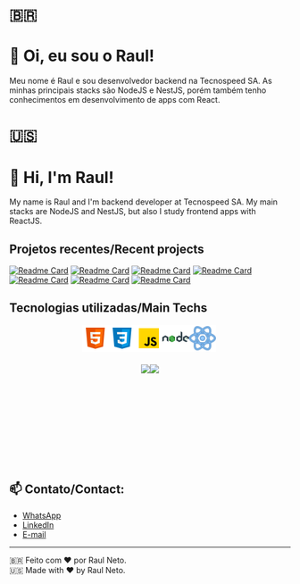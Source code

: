 # 🇧🇷

# :wave: Oi, eu sou o Raul!

Meu nome é Raul e sou desenvolvedor backend na Tecnospeed SA.
As minhas principais stacks são NodeJS e NestJS, porém também tenho conhecimentos em desenvolvimento de apps com React.

# :us:

# :wave: Hi, I'm Raul!

My name is Raul and I'm backend developer at Tecnospeed SA.
My main stacks are NodeJS and NestJS, but also I study frontend apps with ReactJS.


## Projetos recentes/Recent projects

[![Readme Card](https://github-readme-stats.vercel.app/api/pin/?username=raulneto90&repo=nlw-return-widget-web&layout=compact&theme=dracula)](https://github.com/raulneto90/nlw-return-widget-web)
[![Readme Card](https://github-readme-stats.vercel.app/api/pin/?username=raulneto90&repo=b7web-blog-prisma&layout=compact&theme=dracula)](https://github.com/raulneto90/b7web-blog-prisma)
[![Readme Card](https://github-readme-stats.vercel.app/api/pin/?username=raulneto90&repo=find-address-by-cep&layout=compact&theme=dracula)](https://github.com/raulneto90/find-address-by-cep)
[![Readme Card](https://github-readme-stats.vercel.app/api/pin/?username=raulneto90&repo=github-explorer&layout=compact&theme=dracula)](https://github.com/raulneto90/github-explorer)
[![Readme Card](https://github-readme-stats.vercel.app/api/pin/?username=raulneto90&repo=ignite-finapi&layout=compact&theme=dracula)](https://github.com/raulneto90/ignite-finapi)
[![Readme Card](https://github-readme-stats.vercel.app/api/pin/?username=raulneto90&repo=virtualwallet&layout=compact&theme=dracula)](https://github.com/raulneto90/virtualwallet)
[![Readme Card](https://github-readme-stats.vercel.app/api/pin/?username=raulneto90&repo=rentx&layout=compact&theme=dracula)](https://github.com/raulneto90/rentx)


## Tecnologias utilizadas/Main Techs

<div style="display: flex; align-items:center; justify-content: center; max-width: 500px">
  <img src="https://github.com/raulneto90/raulneto90/blob/main/icons8-html-5-48.png" alt="HTML 5" style="display: inline-block; width: 48px; height: 48px"/>
  <img src="https://github.com/raulneto90/raulneto90/blob/main/icons8-css3-48.png" alt="CSS 3" style="display: inline-block; width: 48px; height: 48px"/>
  <img src="https://github.com/raulneto90/raulneto90/blob/main/javascript.png" alt="Javascript" style="display: inline-block; width: 48px; height: 48px"/>
  <img src="https://github.com/raulneto90/raulneto90/blob/main/icons8-nodejs-48.png" alt="NodeJS" style="display: inline-block; width: 48px; height: 48px"/>
  <img src="https://github.com/raulneto90/raulneto90/blob/main/icons8-react-40.png" alt="ReactJS" style="display: inline-block; width: 48px; height: 48px"/>
</div>

###

<div style="display: flex; align-items:center; justify-content: center;">
  <img height="180em" src="https://github-readme-stats.vercel.app/api/top-langs/?username=raulneto90&layout=compact&langs_count=7&theme=dracula"/>
  <img height="180em" src="https://github-readme-stats.vercel.app/api?username=raulneto90&show_icons=true&theme=dracula&include_all_commits=true&count_private=true"/>
</div>

## 📫 Contato/Contact:

- [WhatsApp](18981126127)
- [LinkedIn](https://www.linkedin.com/in/raul-neto-777bb988/)
- [E-mail](mailto:raulneto90@gmail.com)


---
🇧🇷 Feito com ❤️ por Raul Neto. <br>
:us: Made with ❤️ by Raul Neto.
